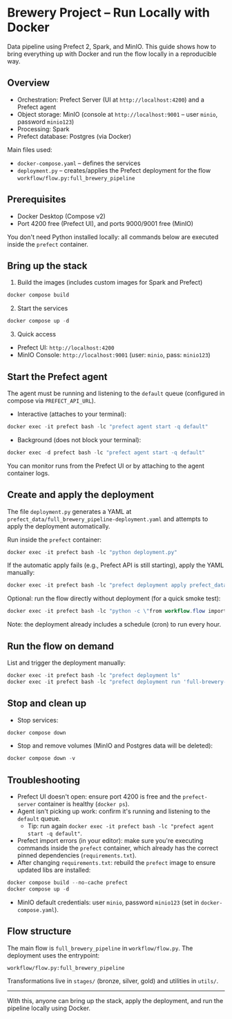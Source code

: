 # Brewery Project – Run Locally with Docker

Data pipeline using Prefect 2, Spark, and MinIO. This guide shows how to bring everything up with Docker and run the flow locally in a reproducible way.

## Overview
- Orchestration: Prefect Server (UI at `http://localhost:4200`) and a Prefect agent
- Object storage: MinIO (console at `http://localhost:9001` – user `minio`, password `minio123`)
- Processing: Spark
- Prefect database: Postgres (via Docker)

Main files used:
- `docker-compose.yaml` – defines the services
- `deployment.py` – creates/applies the Prefect deployment for the flow `workflow/flow.py:full_brewery_pipeline`

## Prerequisites
- Docker Desktop (Compose v2)
- Port 4200 free (Prefect UI), and ports 9000/9001 free (MinIO)

You don't need Python installed locally: all commands below are executed inside the `prefect` container.

## Bring up the stack
1) Build the images (includes custom images for Spark and Prefect)
```powershell
docker compose build
```

2) Start the services
```powershell
docker compose up -d
```

3) Quick access
- Prefect UI: `http://localhost:4200`
- MinIO Console: `http://localhost:9001` (user: `minio`, pass: `minio123`)

## Start the Prefect agent
The agent must be running and listening to the `default` queue (configured in compose via `PREFECT_API_URL`).

- Interactive (attaches to your terminal):
```powershell
docker exec -it prefect bash -lc "prefect agent start -q default"
```

- Background (does not block your terminal):
```powershell
docker exec -d prefect bash -lc "prefect agent start -q default"
```

You can monitor runs from the Prefect UI or by attaching to the agent container logs.

## Create and apply the deployment
The file `deployment.py` generates a YAML at `prefect_data/full_brewery_pipeline-deployment.yaml` and attempts to apply the deployment automatically.

Run inside the `prefect` container:
```powershell
docker exec -it prefect bash -lc "python deployment.py"
```

If the automatic apply fails (e.g., Prefect API is still starting), apply the YAML manually:
```powershell
docker exec -it prefect bash -lc "prefect deployment apply prefect_data/full_brewery_pipeline-deployment.yaml"
```

Optional: run the flow directly without deployment (for a quick smoke test):
```powershell
docker exec -it prefect bash -lc "python -c \"from workflow.flow import full_brewery_pipeline; full_brewery_pipeline()\""
```

Note: the deployment already includes a schedule (cron) to run every hour.

## Run the flow on demand
List and trigger the deployment manually:
```powershell
docker exec -it prefect bash -lc "prefect deployment ls"
docker exec -it prefect bash -lc "prefect deployment run 'full-brewery-pipeline/full-brewery-pipeline-deployment'"
```

## Stop and clean up
- Stop services:
```powershell
docker compose down
```

- Stop and remove volumes (MinIO and Postgres data will be deleted):
```powershell
docker compose down -v
```

## Troubleshooting
- Prefect UI doesn't open: ensure port 4200 is free and the `prefect-server` container is healthy (`docker ps`).
- Agent isn't picking up work: confirm it's running and listening to the `default` queue.
  - Tip: run again `docker exec -it prefect bash -lc "prefect agent start -q default"`.
- Prefect import errors (in your editor): make sure you're executing commands inside the `prefect` container, which already has the correct pinned dependencies (`requirements.txt`).
- After changing `requirements.txt`: rebuild the `prefect` image to ensure updated libs are installed:
```powershell
docker compose build --no-cache prefect
docker compose up -d
```
- MinIO default credentials: user `minio`, password `minio123` (set in `docker-compose.yaml`).

## Flow structure
The main flow is `full_brewery_pipeline` in `workflow/flow.py`. The deployment uses the entrypoint:
```
workflow/flow.py:full_brewery_pipeline
```
Transformations live in `stages/` (bronze, silver, gold) and utilities in `utils/`.

---

With this, anyone can bring up the stack, apply the deployment, and run the pipeline locally using Docker.
